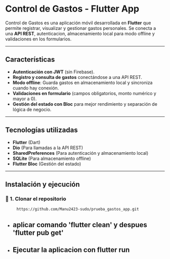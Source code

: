 # Control de Gastos - Flutter App  

Control de Gastos es una aplicación móvil desarrollada en **Flutter** que permite registrar, visualizar y gestionar gastos personales. Se conecta a una **API REST**, autenticacion, almacenamiento local para modo offline y validaciones en los formularios.

---

##  Características
-  **Autenticación con JWT** (sin Firebase).
-  **Registro y consulta de gastos** conectándose a una API REST.
-  **Modo offline**: Guarda gastos en almacenamiento local y sincroniza cuando hay conexión.
-  **Validaciones en formulario** (campos obligatorios, monto numérico y mayor a 0).
-  **Gestión del estado con Bloc** para mejor rendimiento y separación de lógica de negocio.

---

##  Tecnologías utilizadas
- **Flutter** (Dart)
- **Dio** (Para llamadas a la API REST)
- **SharedPreferences** (Para autenticación y almacenamiento local)
- **SQLite** (Para almacenamiento offline)
- **Flutter Bloc** (Gestión del estado)

---

##  Instalación y ejecución

### 🔹 1. Clonar el repositorio
```
     https://github.com/Manu2423-sudo/prueba_gastos_app.git
```
- ## aplicar comando 'flutter clean' y despues 'flutter pub get'
- ## Ejecutar la aplicacion con flutter run 
